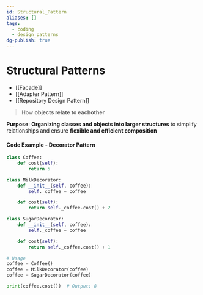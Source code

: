 ```yaml
---
id: Structural_Pattern
aliases: []
tags:
  - coding
  - design_patterns
dg-publish: true
---
```

# Structural Patterns

- [[Facade]]
- [[Adapter Pattern]]
- [[Repository Design Pattern]]
> How **objects relate to eachother** 

**Purpose**: **Organizing classes and objects into larger structures** to simplify relationships and ensure **flexible and efficient composition**

#### Code Example - Decorator Pattern

```python
class Coffee:
    def cost(self):
        return 5

class MilkDecorator:
    def __init__(self, coffee):
        self._coffee = coffee

    def cost(self):
        return self._coffee.cost() + 2

class SugarDecorator:
    def __init__(self, coffee):
        self._coffee = coffee

    def cost(self):
        return self._coffee.cost() + 1

# Usage
coffee = Coffee()
coffee = MilkDecorator(coffee)
coffee = SugarDecorator(coffee)

print(coffee.cost())  # Output: 8

```

